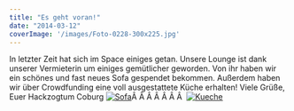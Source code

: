 ```yaml
---
title: "Es geht voran!"
date: "2014-03-12"
coverImage: '/images/Foto-0228-300x225.jpg'
---
```


In letzter Zeit hat sich im Space einiges getan. Unsere Lounge ist dank unserer Vermieterin um einiges gemütlicher geworden. Von ihr haben wir ein schönes und fast neues Sofa gespendet bekommen. Außerdem haben wir über Crowdfunding eine voll ausgestattete Küche erhalten! Viele Grüße, Euer Hackzogtum Coburg [![Sofa](../images/Foto-0228-300x225.jpg)](https://hackzogtum-coburg.de/wp-content/uploads/2014/03/Foto-0228.jpg)Â Â Â Â Â Â Â  [![Kueche](../images/Foto-0223-225x300.jpg)](https://hackzogtum-coburg.de/wp-content/uploads/2014/03/Foto-0223.jpg)
